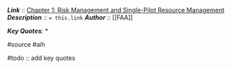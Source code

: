 ***Link***      :: [Chapter 1: Risk Management and Single-Pilot Resource Management](https://www.faa.gov/sites/faa.gov/files/regulations_policies/handbooks_manuals/aviation/aviation_instructors_handbook/03_aih_chapter_1.pdf)
***Description***      :: `= this.link`
***Author*** :: [[FAA]]

***Key Quotes***:
* 

#source #aih 

#todo :: add key quotes
